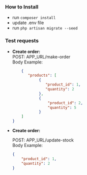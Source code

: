 ### How to Install

- run `composer install`
- update .env file
- run `php artisan migrate --seed`

### Test requests

- **Create order:**<br />
    POST: APP_URL/make-order<br />
    Body Example: 
    ```json
        {
           "products": [
                {
                   "product_id": 1,
                   "quantity": 2
                },
                {
                    "product_id": 2,
                    "quantity": 5
                }
        ]
    }


- **Create order:**

    POST: APP_URL/update-stock<br />
    Body Example: 
    ```json
    {
        "product_id": 1,
        "quantity": 2
    }
    
